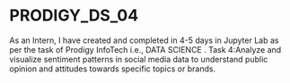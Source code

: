 # PRODIGY_DS_04
As an Intern, I have created and completed in 4-5 days in Jupyter Lab as per the task of Prodigy InfoTech i.e., DATA SCIENCE .
Task 4:Analyze and visualize sentiment patterns in social media data to understand public opinion and attitudes towards specific topics or brands.

